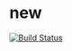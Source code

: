 # new


[![Build Status](https://travis-ci.org/gerripeach/new.svg?branch=master)](https://travis-ci.org/gerripeach/new)
